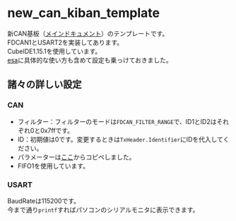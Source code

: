 # new_can_kiban_template
新CAN基板（[メインドキュメント](https://t-semi.esa.io/posts/7)）のテンプレートです。\
FDCAN1とUSART2を実装してあります。\
CubeIDE1.15.1を使用しています。\
[esa](https://t-semi.esa.io/posts/256)に具体的な使い方も含めて設定も乗っけておきました。

## 諸々の詳しい設定
### CAN
* フィルター：フィルターのモードは`FDCAN_FILTER_RANGE`で、ID1とID2はそれぞれ0と0x7ffです。
* ID：初期値は0です。変更するときは`TxHeader.Identifier`にIDを代入してください。
* パラメーターは[ここ](https://t-semi.esa.io/posts/123)からコピペしました。
* FIFO1を使用しています。
### USART
BaudRateは115200です。\
今まで通り`printf`すればパソコンのシリアルモニタに表示できます。